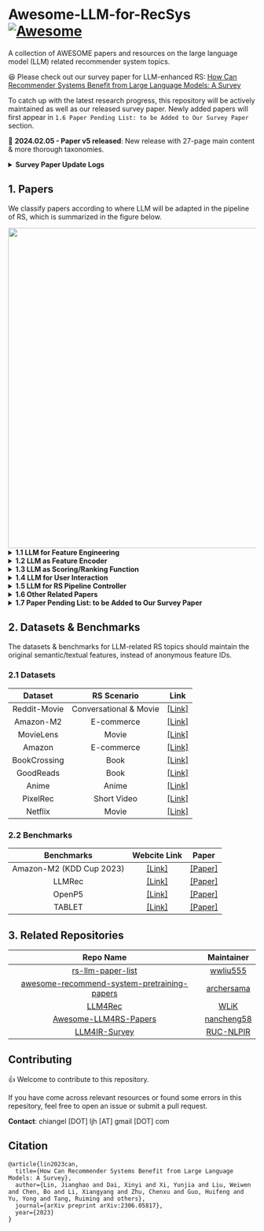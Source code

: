 # Awesome-LLM-for-RecSys [![Awesome](https://awesome.re/badge.svg)](https://awesome.re)

A collection of AWESOME papers and resources on the large language model (LLM) related recommender system topics. 

:satisfied: Please check out our survey paper for LLM-enhanced RS: [How Can Recommender Systems Benefit from Large Language Models: A Survey](https://arxiv.org/pdf/2306.05817v5.pdf)

To catch up with the latest research progress, this repository will be actively maintained as well as our released survey paper. Newly added papers will first appear in ``1.6 Paper Pending List: to be Added to Our Survey Paper`` section.

:rocket:	**2024.02.05 - Paper v5 released**: New release with 27-page main content & more thorough taxonomies.
<details><summary><b>Survey Paper Update Logs</b></summary>

<p>
<ul>
  <li><b>2023.06.29 - Paper v5 released</b>: New release with 27-page main content & more thorough taxonomies.</li>
  <li><b>2023.06.29 - Paper v4 released</b>: 7 papers have been newly added.</li>
  <li><b>2023.06.28 - Paper v3 released</b>: Fix typos.</li>
  <li><b>2023.06.12 - Paper v2 released</b>: Add summerization table in the appendix.</li>
  <li><b>2023.06.09 - Paper v1 released</b>: Initial version.</li>
</ul>
</p>

</details>

## 1. Papers

We classify papers according to where LLM will be adapted in the pipeline of RS, which is summarized in the figure below.

<img width="650" src="https://github.com/CHIANGEL/Awesome-LLM-for-RecSys/blob/main/where-framework-1.png">

<details><summary><b>1.1 LLM for Feature Engineering</b></summary>
<p>

<b>1.1.1 User- and Item-level Feature Augmentation</b>

| **Name** | **Paper** | **LLM Backbone (Largest)** | **LLM Tuning Strategy** | **Publication** | **Link** |
|:---:|:---|:---:|:---:|:---:|:---:|
| LLM4KGC | Knowledge Graph Completion Models are Few-shot Learners: An Empirical Study of Relation Labeling in E-commerce with LLMs | PaLM (540B)/ ChatGPT | Frozen | Arxiv 2023 | [[Link]](https://arxiv.org/abs/2305.09858v1) |
| TagGPT | TagGPT: Large Language Models are Zero-shot Multimodal Taggers | ChatGPT | Frozen | Arxiv 2023 | [[Link]](https://arxiv.org/abs/2304.03022v1) |
| ICPC | Large Language Models for User Interest Journeys | LaMDA (137B) | Full Finetuning/ Prompt Tuning | Arxiv 2023 | [[Link]](https://arxiv.org/abs/2305.15498) |
| KAR | Towards Open-World Recommendation with Knowledge Augmentation from Large Language Models | ChatGPT | Frozen | Arxiv 2023 | [[Link]](https://arxiv.org/abs/2306.10933) |
| PIE | Product Information Extraction using ChatGPT | ChatGPT | Frozen | Arxiv 2023 | [[Link]](https://arxiv.org/abs/2306.14921) |
| LGIR | Enhancing Job Recommendation through LLM-based Generative Adversarial Networks | GhatGLM (6B) | Frozen | AAAI 2024 | [[Link]](https://arxiv.org/abs/2307.10747) |
| GIRL | Generative Job Recommendations with Large Language Model | BELLE (7B) | Full Finetuning | Arxiv 2023 | [[Link]](https://arxiv.org/abs/2307.02157) |
| LLM-Rec | LLM-Rec: Personalized Recommendation via Prompting Large Language Models | text-davinci-003 | Frozen | Arxiv 2023 | [[Link]](https://arxiv.org/abs/2307.15780) |
| HKFR | Heterogeneous Knowledge Fusion: A Novel Approach for Personalized Recommendation via LLM | ChatGPT | Frozen | RecSys 2023 | [[Link]](https://arxiv.org/abs/2308.03333) |
| LLaMA-E | LLaMA-E: Empowering E-commerce Authoring with Multi-Aspect Instruction Following | LLaMA (30B) | LoRA | Arxiv 2023 | [[Link]](https://arxiv.org/abs/2308.04913) |
| EcomGPT | EcomGPT: Instruction-tuning Large Language Models with Chain-of-Task Tasks for E-commerce | BLOOMZ (7.1B) | Full Finetuning | Arxiv 2023 | [[Link]](https://arxiv.org/abs/2308.06966) |
| TF-DCon | Leveraging Large Language Models (LLMs) to Empower Training-Free Dataset Condensation for Content-Based Recommendation | ChatGPT | Frozen | Arxiv 2023 | [[Link]](https://arxiv.org/abs/2310.09874) |
| RLMRec | Representation Learning with Large Language Models for Recommendation | ChatGPT | Frozen | WWW 2024 | [[Link]](https://arxiv.org/abs/2310.15950) |
| LLMRec | LLMRec: Large Language Models with Graph Augmentation for Recommendation | ChatGPT | Frozen | WSDM 2024 | [[Link]](https://arxiv.org/pdf/2311.00423.pdf) |
| LLMRG | Enhancing Recommender Systems with Large Language Model Reasoning Graphs | GPT4 | Frozen | Arxiv 2023 | [[Link]](https://arxiv.org/abs/2308.10835) |
| CUP | Recommendations by Concise User Profiles from Review Text | ChatGPT | Frozen | Arxiv 2023 | [[Link]](https://arxiv.org/abs/2311.01314) |
| SINGLE | Modeling User Viewing Flow using Large Language Models for Article Recommendation | ChatGPT | Frozen | Arxiv 2023 | [[Link]](https://arxiv.org/abs/2311.07619) |
| SAGCN | Understanding Before Recommendation: Semantic Aspect-Aware Review Exploitation via Large Language Models | Vicuna (13B) | Frozen | Arxiv 2023 | [[Link]](https://arxiv.org/abs/2312.16275) |
| UEM | User Embedding Model for Personalized Language Prompting | FLAN-T5-base (250M) | Full Finetuning | Arxiv 2024 | [[Link]](https://arxiv.org/abs/2401.04858) |
| LLMHG | LLM-Guided Multi-View Hypergraph Learning for Human-Centric Explainable Recommendation | GPT4 | Frozen | Arxiv 2024 | [[Link]](https://arxiv.org/abs/2401.08217) |
| Llama4Rec | Integrating Large Language Models into Recommendation via Mutual Augmentation and Adaptive Aggregation | LLaMA2 (7B) | Full Finetuning | Arxiv 2024 | [[Link]](https://arxiv.org/abs/2401.13870) |

<b>1.1.2 Instance-level Sample Generation</b>

| **Name** | **Paper** | **LLM Backbone (Largest)** | **LLM Tuning Strategy** | **Publication** | **Link** |
|:---:|:---|:---:|:---:|:---:|:---:|
| GReaT | Language Models are Realistic Tabular Data Generators | GPT2-medium (355M) | Full Finetuning | ICLR 2023 | [[Link]](https://arxiv.org/abs/2210.06280) |
| ONCE | ONCE: Boosting Content-based Recommendation with Both Open- and Closed-source Large Language Models | ChatGPT | Frozen | WSDM 2024 | [[Link]](https://arxiv.org/abs/2305.06566) |
| AnyPredict | AnyPredict: Foundation Model for Tabular Prediction | ChatGPT | Frozen | Arxiv 2023 | [[Link]](https://arxiv.org/abs/2305.12081) |
| DPLLM | Privacy-Preserving Recommender Systems with Synthetic Query Generation using Differentially Private Large Language Models | T5-XL (3B) | Full Finetuning | Arxiv 2023 | [[Link]](https://arxiv.org/abs/2305.05973) |
| MINT | Large Language Model Augmented Narrative Driven Recommendations | text-davinci-003 | Frozen | RecSys 2023 | [[Link]](https://arxiv.org/abs/2306.02250) |
| Agent4Rec | On Generative Agents in Recommendation | ChatGPT | Frozen | Arxiv 2023 | [[Link]](https://arxiv.org/abs/2310.10108) |
| RecPrompt | RecPrompt: A Prompt Tuning Framework for News Recommendation Using Large Language Models | GPT4 | Frozen | Arxiv 2023 | [[Link]](https://arxiv.org/abs/2312.10463) |
| PO4ISR | Large Language Models for Intent-Driven Session Recommendations | ChatGPT | Frozen | Arxiv 2023 | [[Link]](https://arxiv.org/abs/2312.07552) |
| BEQUE | Large Language Model based Long-tail Query Rewriting in Taobao Search | ChatGLM (6B) | FFT | Arxiv 2023 | [[Link]](https://arxiv.org/abs/2311.03758) |
| Agent4Ranking | Agent4Ranking: Semantic Robust Ranking via Personalized Query Rewriting Using Multi-agent LLM | ChatGPT | Frozen | Arxiv 2023 | [[Link]](https://arxiv.org/abs/2312.15450) |

</p>
</details>

<details><summary><b>1.2 LLM as Feature Encoder</b></summary>
<p>

<b>1.2.1 Representation Enhancement</b>

| **Name** | **Paper** | **LLM Backbone (Largest)** | **LLM Tuning Strategy** | **Publication** | **Link** |
|:---:|:---|:---:|:---:|:---:|:---:|
| U-BERT | U-BERT: Pre-training User Representations for Improved Recommendation | BERT-base (110M) | Full Finetuning | AAAI 2021 | [[Link]](https://ojs.aaai.org/index.php/AAAI/article/view/16557) |
| UNBERT | UNBERT: User-News Matching BERT for News Recommendation | BERT-base (110M) | Full Finetuning | IJCAI 2021 | [[Link]](https://www.ijcai.org/proceedings/2021/462) |
| PLM-NR | Empowering News Recommendation with Pre-trained Language Models | RoBERTa-base (125M) | Full Finetuning | SIGIR 2021 | [[Link]](https://arxiv.org/abs/2104.07413) |
| Pyramid-ERNIE | Pre-trained Language Model based Ranking in Baidu Search | ERNIE (110M) | Full Finetuning | KDD 2021 | [[Link]](https://arxiv.org/abs/2105.11108) |
| ERNIE-RS | Pre-trained Language Model for Web-scale Retrieval in Baidu Search | ERNIE (110M) | Full Finetuning | KDD 2021 | [[Link]](https://arxiv.org/abs/2106.03373) |
| CTR-BERT | CTR-BERT: Cost-effective knowledge distillation for billion-parameter teacher models | Customized BERT (1.5B) | Full Finetuning | ENLSP 2021 | [[Link]](https://neurips2021-nlp.github.io/papers/20/CameraReady/camera_ready_final.pdf) |
| SuKD | Learning Supplementary NLP Features for CTR Prediction in Sponsored Search | RoBERTa-large (355M) | Full Finetuning | KDD 2022 | [[Link]](https://dl.acm.org/doi/abs/10.1145/3534678.3539064) |
| PREC | Boosting Deep CTR Prediction with a Plug-and-Play Pre-trainer for News Recommendation | BERT-base (110M) | Full Finetuning | COLING 2022 | [[Link]](https://aclanthology.org/2022.coling-1.249/) |
| MM-Rec | MM-Rec: Visiolinguistic Model Empowered Multimodal News Recommendation | BERT-base (110M) | Full Finetuning | SIGIR 2022 | [[Link]](https://dl.acm.org/doi/abs/10.1145/3477495.3531896) |
| Tiny-NewsRec | Tiny-NewsRec: Effective and Efficient PLM-based News Recommendation | UniLMv2-base (110M) | Full Finetuning | EMNLP 2022 | [[Link]](https://arxiv.org/abs/2112.00944) |
| PLM4Tag | PTM4Tag: Sharpening Tag Recommendation of Stack Overflow Posts with Pre-trained Models | CodeBERT (125M) | Full Finetuning | ICPC 2022 | [[Link]](https://arxiv.org/abs/2203.10965) |
| TwHIN-BERT | TwHIN-BERT: A Socially-Enriched Pre-trained Language Model for Multilingual Tweet Representations | BERT-base (110M) | Full Finetuning | Arxiv 2022 | [[Link]](https://arxiv.org/abs/2209.07562) |
| LSH | Improving Code Example Recommendations on Informal Documentation Using BERT and Query-Aware LSH: A Comparative Study | BERT-base (110M) | Full Finetuning | Arxiv 2023 | [[Link]](https://arxiv.org/abs/2305.03017v1) |
| LLM2BERT4Rec | Leveraging Large Language Models for Sequential Recommendation | text-embedding-ada-002 | Frozen | RecSys 2023 | [[Link]](https://arxiv.org/abs/2309.09261) | 
| LLM4ARec | Prompt Tuning Large Language Models on Personalized Aspect Extraction for Recommendations | GPT2 (110M) | Prompt Tuning | Arxiv 2023 | [[Link]](https://arxiv.org/abs/2306.01475) |
| TIGER | Recommender Systems with Generative Retrieval | Sentence-T5-base (223M) | Frozen | NIPS 2023 | [[Link]](https://arxiv.org/abs/2305.05065) |
| TBIN | TBIN: Modeling Long Textual Behavior Data for CTR Prediction | BERT-base (110M) | Frozen | DLP-RecSys 2023 | [[Link]](https://arxiv.org/abs/2308.08483) |
| LKPNR | LKPNR: LLM and KG for Personalized News Recommendation Framework | LLaMA2 (7B) | Frozen | Arxiv 2023 | [[Link]](https://arxiv.org/abs/2308.12028) |
| SSNA | Towards Efficient and Effective Adaptation of Large Language Models for Sequential Recommendation | DistilRoBERTa-base (83M) | Layerwise Adapter Tuning | Arxiv 2023 | [[Link]](https://arxiv.org/abs/2310.01612) |
| CollabContext | Collaborative Contextualization: Bridging the Gap between Collaborative Filtering and Pre-trained Language Model | Instructor-XL (1.5B) | Frozen | Arxiv 2023 | [[Link]](https://arxiv.org/abs/2310.09400) |
| LMIndexer | Language Models As Semantic Indexers | T5-base (223M) | Full Finetuning | Arxiv 2023 | [[Link]](https://arxiv.org/abs/2310.07815) |
| Stack | A BERT based Ensemble Approach for Sentiment Classification of Customer Reviews and its Application to Nudge Marketing in e-Commerce | BERT-base (110M) | Frozen | Arxiv 2023 | [[Link]](https://arxiv.org/abs/2311.10782) |
| N/A | Utilizing Language Models for Tour Itinerary Recommendation | BERT-base (110M) | Full Finetuning | PMAI@IJCAI 2023 | [[Link]](https://arxiv.org/abs/2311.12355) |
| UEM | User Embedding Model for Personalized Language Prompting | Sentence-T5-base (223M) | Frozen | Arxiv 2024 | [[Link]](https://arxiv.org/abs/2401.04858) |
| Social-LLM | Social-LLM: Modeling User Behavior at Scale using Language Models and Social Network Data | SBERT-MPNet-base (110M) | Frozen | Arxiv 2024 | [[Link]](https://arxiv.org/abs/2401.00893) |
| LLMRS | LLMRS: Unlocking Potentials of LLM-Based Recommender Systems for Software Purchase | MPNet (110M) | Frozen | Arxiv 2024 | [[Link]](https://arxiv.org/abs/2401.06676) |

<b>1.2.2 Unified Cross-domain Recommendation</b>

| **Name** | **Paper** | **LLM Backbone (Largest)** | **LLM Tuning Strategy** | **Publication** | **Link** |
|:---:|:---|:---:|:---:|:---:|:---:|
| ZESRec | Zero-Shot Recommender Systems | BERT-base (110M) | Frozen | Arxiv 2021 | [[Link]](https://arxiv.org/abs/2105.08318) |
| UniSRec | Towards Universal Sequence Representation Learning for Recommender Systems | BERT-base (110M) | Frozen | KDD 2022 | [[Link]](https://arxiv.org/abs/2206.05941) |
| TransRec | TransRec: Learning Transferable Recommendation from Mixture-of-Modality Feedback | BERT-base (110M) | Full Finetuning | Arxiv 2022 | [[Link]](https://arxiv.org/abs/2206.06190) |
| VQ-Rec | Learning Vector-Quantized Item Representation for Transferable Sequential Recommenders | BERT-base (110M) | Frozen | WWW 2023 | [[Link]](https://arxiv.org/abs/2210.12316) |
| IDRec vs MoRec | Where to Go Next for Recommender Systems? ID- vs. Modality-based Recommender Models Revisited | BERT-base (110M) | Full Finetuning | SIGIR 2023 | [[Link]](https://arxiv.org/abs/2303.13835) |
| TransRec | Exploring Adapter-based Transfer Learning for Recommender Systems: Empirical Studies and Practical Insights | RoBERTa-base (125M) | Layerwise Adapter Tuning | Arxiv 2023 | [[Link]](https://arxiv.org/abs/2305.15036) |
| TCF | Exploring the Upper Limits of Text-Based Collaborative Filtering Using Large Language Models: Discoveries and Insights | OPT-175B (175B) | Frozen/ Full Finetuning | Arxiv 2023 | [[Link]](https://arxiv.org/abs/2305.11700) |
| S&R Foundation | An Unified Search and Recommendation Foundation Model for Cold-Start Scenario | ChatGLM (6B) | Frozen | CIKM 2023 | [[Link]](https://arxiv.org/abs/2309.08939) |
| MISSRec | MISSRec: Pre-training and Transferring Multi-modal Interest-aware Sequence Representation for Recommendation | CLIP-B/32 (400M) | Full Finetuning | MM 2023 | [[Link]](https://arxiv.org/abs/2308.11175) |
| UFIN | UFIN: Universal Feature Interaction Network for Multi-Domain Click-Through Rate Prediction | FLAN-T5-base (250M) | Frozen | Arxiv 2023 | [[Link]](https://arxiv.org/abs/2311.15493) |
| PMMRec | Multi-Modality is All You Need for Transferable Recommender Systems | RoBERTa-large (355M) | Top-2-layer Finetuning | ICDE 2024 | [[Link]](https://arxiv.org/abs/2312.09602) |
| Uni-CTR | A Unified Framework for Multi-Domain CTR Prediction via Large Language Models | Sheared-LLaMA (1.3B) | LoRA | Arxiv 2023 | [[Link]](https://arxiv.org/abs/2312.10743) |

</p>
</details>

<details><summary><b>1.3 LLM as Scoring/Ranking Function</b></summary>
<p>

<b>1.3.1 Item Scoring Task</b>

| **Name** | **Paper** | **LLM Backbone (Largest)** | **LLM Tuning Strategy** | **Publication** | **Link** |
|:---:|:---|:---:|:---:|:---:|:---:|
| LMRecSys | Language Models as Recommender Systems: Evaluations and Limitations | GPT2-XL (1.5B) | Full Finetuning | ICBINB 2021 | [[Link]](https://openreview.net/forum?id=hFx3fY7-m9b) |
| PTab | PTab: Using the Pre-trained Language Model for Modeling Tabular Data | BERT-base (110M) | Full Finetuning | Arxiv 2022 | [[Link]](https://arxiv.org/abs/2209.08060) |
| UniTRec | UniTRec: A Unified Text-to-Text Transformer and Joint Contrastive Learning Framework for Text-based Recommendation | BART (406M) | Full Finetuning | ACL 2023 | [[Link]](https://arxiv.org/abs/2305.15756) |
| Prompt4NR | Prompt Learning for News Recommendation | BERT-base (110M) | Full Finetuning | SIGIR 2023 | [[Link]](https://arxiv.org/abs/2304.05263) |
| RecFormer | Text Is All You Need: Learning Language Representations for Sequential Recommendation | LongFormer (149M) | Full Finetuning | KDD 2023 | [[Link]](https://arxiv.org/abs/2305.13731v1) |
| TabLLM | TabLLM: Few-shot Classification of Tabular Data with Large Language Models | T0 (11B) | Few-shot Parameter-effiecnt Finetuning | AISTATS 2023 | [[Link]](https://arxiv.org/abs/2210.10723) |
| Zero-shot GPT | Zero-Shot Recommendation as Language Modeling | GPT2-medium (355M) | Frozen | Arxiv 2023 | [[Link]](https://arxiv.org/abs/2112.04184) |
| FLAN-T5 | Do LLMs Understand User Preferences? Evaluating LLMs On User Rating Prediction | FLAN-5-XXL (11B) | Full Finetuning | Arxiv 2023 | [[Link]](https://arxiv.org/pdf/2305.06474.pdf) |
| BookGPT | BookGPT: A General Framework for Book Recommendation Empowered by Large Language Model | ChatGPT | Frozen | Arxiv 2023 | [[Link]](https://arxiv.org/abs/2305.15673v1) |
| TALLRec | TALLRec: An Effective and Efficient Tuning Framework to Align Large Language Model with Recommendation | LLaMA (7B) | LoRA | RecSys 2023 | [[Link]](https://arxiv.org/abs/2305.00447) |
| PBNR | PBNR: Prompt-based News Recommender System | T5-small (60M) | Full Finetuning | Arxiv 2023 | [[Link]](https://arxiv.org/abs/2304.07862) |
| CR-SoRec | CR-SoRec: BERT driven Consistency Regularization for Social Recommendation | BERT-base (110M) | Full Finetuning | RecSys 2023 | [[Link]](https://dl.acm.org/doi/fullHtml/10.1145/3604915.3608844) |
| PromptRec | Towards Personalized Cold-Start Recommendation with Prompts | LLaMA (7B) | Frozen | Arxiv 2023 | [[Link]](https://arxiv.org/abs/2306.17256) |
| GLRec | Exploring Large Language Model for Graph Data Understanding in Online Job Recommendations | BELLE-LLaMA (7B) | LoRA | Arxiv 2023 | [[Link]](https://arxiv.org/abs/2307.05722) |
| BERT4CTR | BERT4CTR: An Efficient Framework to Combine Pre-trained Language Model with Non-textual Features for CTR Prediction | RoBERTa-large (355M) | Full Finetuning | KDD 2023 | [[Link]](https://dl.acm.org/doi/abs/10.1145/3580305.3599780) |
| ReLLa | ReLLa: Retrieval-enhanced Large Language Models for Lifelong Sequential Behavior Comprehension in Recommendation | Vicuna (13B) | LoRA | WWW 2024 | [[Link]](https://arxiv.org/abs/2308.11131) |
| TASTE | Text Matching Improves Sequential Recommendation by Reducing Popularity Biases | T5-base (223M) | Full Finetuning | CIKM 2023 | [[Link]](https://arxiv.org/abs/2308.14029) |
| N/A | Unveiling Challenging Cases in Text-based Recommender Systems | BERT-base (110M) | Full Finetuning | RecSys Workshop 2023 | [[Link]](https://ceur-ws.org/Vol-3476/paper5.pdf) |
| ClickPrompt | ClickPrompt: CTR Models are Strong Prompt Generators for Adapting Language Models to CTR Prediction | RoBERTa-large (355M) | Full Finetuning | WWW 2024 | [[Link]](https://arxiv.org/abs/2310.09234) |
| SetwiseRank | A Setwise Approach for Effective and Highly Efficient Zero-shot Ranking with Large Language Models | FLAN-T5-XXL (11B) | Frozen |  Arxiv 2023 | [[Link]](https://arxiv.org/abs/2310.09497) |
| UPSR | Thoroughly Modeling Multi-domain Pre-trained Recommendation as Language | T5-base (223M) | Full Finetuning | Arxiv 2023 | [[Link]](https://arxiv.org/abs/2310.13540) |
| LLM-Rec | One Model for All: Large Language Models are Domain-Agnostic Recommendation Systems | OPT (6.7B) | LoRA | Arxiv 2023 | [[Link]](https://arxiv.org/abs/2310.14304) |
| LLMRanker | Beyond Yes and No: Improving Zero-Shot LLM Rankers via Scoring Fine-Grained Relevance Labels | FLAN PaLM2 S | Frozen | Arxiv 2023 | [[Link]](https://arxiv.org/abs/2310.14122) |
| CoLLM | CoLLM: Integrating Collaborative Embeddings into Large Language Models for Recommendation | Vicuna (7B) | LoRA | Arxiv 2023 | [[Link]](https://arxiv.org/abs/2310.19488) |
| FLIP | FLIP: Towards Fine-grained Alignment between ID-based Models and Pretrained Language Models for CTR Prediction | RoBERTa-large (355M) | Full Finetuning | Arxiv 2023 | [[Link]](https://arxiv.org/abs/2310.19453) |
| BTRec | BTRec: BERT-Based Trajectory Recommendation for Personalized Tours | BERT-base (110M) | Full Finetuning | Arxiv 2023 | [[Link]](https://arxiv.org/abs/2310.19886) |
| CLLM4Rec | Collaborative Large Language Model for Recommender Systems | GPT2 (110M) | Full Finetuning | Arxiv 2023 | [[Link]](https://arxiv.org/abs/2311.01343) |
| CUP | Recommendations by Concise User Profiles from Review Text | BERT-base (110M) | Last-layer Finetuning | Arxiv 2023 | [[Link]](https://arxiv.org/abs/2311.01314) |
| N/A | Instruction Distillation Makes Large Language Models Efficient Zero-shot Rankers | FLAN-T5-XL (3B) | Full Finetuning | Arxiv 2023 | [[Link]](https://arxiv.org/abs/2311.01555) |
| CoWPiRec | Collaborative Word-based Pre-trained Item Representation for Transferable Recommendation | BERT-base (110M) | Full Finetuning | ICDM 2023 | [[Link]](https://arxiv.org/abs/2311.10501) |
| RecExplainer | RecExplainer: Aligning Large Language Models for Recommendation Model Interpretability | Vicuna-v1.3 (7B) | LoRA | Arxiv 2023 | [[Link]](https://arxiv.org/abs/2311.10947) |
| E4SRec | E4SRec: An Elegant Effective Efficient Extensible Solution of Large Language Models for Sequential Recommendation | LLaMA2 (13B) | LoRA | Arxiv 2023 | [[Link]](https://arxiv.org/abs/2312.02443) |
| CER | The Problem of Coherence in Natural Language Explanations of Recommendations | GPT2 (110M) | Full Finetuning | ECAI 2023 | [[Link]](https://arxiv.org/abs/2312.11356) |
| LSAT | Preliminary Study on Incremental Learning for Large Language Model-based Recommender Systems | LLaMA (7B) | LoRA | Arxiv 2023 | [[Link]](https://arxiv.org/abs/2312.15599) |
| Llama4Rec | Integrating Large Language Models into Recommendation via Mutual Augmentation and Adaptive Aggregation | LLaMA2 (7B) | Full Finetuning | Arxiv 2024 | [[Link]](https://arxiv.org/abs/2401.13870) |
    
<b>1.3.2 Item Generation Task</b>

| **Name** | **Paper** | **LLM Backbone (Largest)** | **LLM Tuning Strategy** | **Publication** | **Link** |
|:---:|:---|:---:|:---:|:---:|:---:|
| GPT4Rec | GPT4Rec: A Generative Framework for Personalized Recommendation and User Interests Interpretation | GPT2 (110M) | Full Finetuning | Arxiv 2023 | [[Link]](https://arxiv.org/abs/2304.03879) |
| VIP5 | VIP5: Towards Multimodal Foundation Models for Recommendation | T5-base (223M) | Layerwise Adater Tuning | EMNLP 2023 | [[Link]](https://arxiv.org/abs/2305.14302) |
| P5-ID | How to Index Item IDs for Recommendation Foundation Models | T5-small (60M) | Full Finetuning | Arxiv 2023 | [[Link]](https://arxiv.org/abs/2305.06569) |
| FaiRLLM | Is ChatGPT Fair for Recommendation? Evaluating Fairness in Large Language Model Recommendation | ChatGPT | Frozen | RecSys 2023 | [[Link]](https://arxiv.org/abs/2305.07609) |
| PALR | PALR: Personalization Aware LLMs for Recommendation | LLaMA (7B) | Full Finetuning | Arxiv 2023 | [[Link]](https://arxiv.org/abs/2305.07622) |
| ChatGPT | Large Language Models are Zero-Shot Rankers for Recommender Systems | ChatGPT | Frozen | ECIR 2024 | [[Link]](https://arxiv.org/abs/2305.08845) |
| AGR | Sparks of Artificial General Recommender (AGR): Early Experiments with ChatGPT | ChatGPT | Frozen | Arxiv 2023 | [[Link]](https://arxiv.org/abs/2305.04518) |
| NIR | Zero-Shot Next-Item Recommendation using Large Pretrained Language Models | GPT3 (175B) | Frozen | Arxiv 2023 | [[Link]](https://arxiv.org/abs/2304.03153) |
| GPTRec | Generative Sequential Recommendation with GPTRec | GPT2-medium (355M) | Full Finetuning | Gen-IR@SIGIR 2023 | [[Link]](https://arxiv.org/abs/2306.11114) |
| ChatNews | A Preliminary Study of ChatGPT on News Recommendation: Personalization, Provider Fairness, Fake News | ChatGPT | Frozen | Arxiv 2023 | [[Link]](https://arxiv.org/abs/2306.10702) |
| N/A | Large Language Models are Competitive Near Cold-start Recommenders for Language- and Item-based Preferences | PaLM (62B) | Frozen | RecSys 2023 | [[Link]](https://arxiv.org/abs/2307.14225) |
| LLMSeqPrompt | Leveraging Large Language Models for Sequential Recommendation | OpenAI ada model | Finetune | RecSys 2023 | [[Link]](https://arxiv.org/abs/2309.09261) | 
| GenRec | GenRec: Large Language Model for Generative Recommendation | LLaMA (7B) | LoRA | Arxiv 2023 | [[Link]](https://arxiv.org/abs/2307.00457) |
| UP5 | UP5: Unbiased Foundation Model for Fairness-aware Recommendation | T5-base (223M) | Prefix Tuning | Arxiv 2023 | [[Link]](https://arxiv.org/abs/2305.12090) |
| HKFR | Heterogeneous Knowledge Fusion: A Novel Approach for Personalized Recommendation via LLM | ChatGLM (6B) | LoRA | RecSys 2023 | [[Link]](https://arxiv.org/abs/2308.03333) |
| N/A | The Unequal Opportunities of Large Language Models: Revealing Demographic Bias through Job Recommendations | ChatGPT | Frozen | EAAMO 2023 | [[Link]](https://arxiv.org/abs/2308.02053) |
| BIGRec | A Bi-Step Grounding Paradigm for Large Language Models in Recommendation Systems | LLaMA (7B) | LoRA | Arxiv 2023 | [[Link]](https://arxiv.org/abs/2308.08434) |
| KP4SR | Knowledge Prompt-tuning for Sequential Recommendation | T5-small (60M) | Full Finetuning | Arxiv 2023 | [[Link]](https://arxiv.org/abs/2308.08459) |
| RecSysLLM | Leveraging Large Language Models for Pre-trained Recommender Systems | GLM (10B) | LoRA | Arxiv 2023 | [[Link]](https://arxiv.org/abs/2308.10837) |
| POD | Prompt Distillation for Efficient LLM-based Recommendation | T5-small (60M) | Full Finetuning | CIKM 2023 | [[Link]](https://lileipisces.github.io/files/CIKM23-POD-paper.pdf) |
| N/A | Evaluating ChatGPT as a Recommender System: A Rigorous Approach | ChatGPT | Frozen | Arxiv 2023 | [[Link]](https://arxiv.org/abs/2309.03613) |
| RaRS | Retrieval-augmented Recommender System: Enhancing Recommender Systems with Large Language Models | ChatGPT | Frozen | RecSys Doctoral Symposium 2023 | [[Link]](https://dl.acm.org/doi/abs/10.1145/3604915.3608889) |
| JobRecoGPT | JobRecoGPT -- Explainable job recommendations using LLMs | GPT4 | Frozen | Arxiv 2023 | [[Link]](https://arxiv.org/abs/2309.11805) |
| LANCER | Reformulating Sequential Recommendation: Learning Dynamic User Interest with Content-enriched Language Modeling | GPT2 (110M) | Prefix Tuning | Arxiv 2023 | [[Link]](https://arxiv.org/abs/2309.10435) |
| TransRec | A Multi-facet Paradigm to Bridge Large Language Model and Recommendation | LLaMA (7B) | LoRA | Arxiv 2023 | [[Link]](https://arxiv.org/abs/2310.06491) |
| AgentCF | AgentCF: Collaborative Learning with Autonomous Language Agents for Recommender Systems | text-davinci-003 & gpt-3.5-turbo | Frozen | WWW 2024 | [[Link]](https://arxiv.org/abs/2310.09233) |
| P4LM | Factual and Personalized Recommendations using Language Models and Reinforcement Learning | PaLM2-XS | Full Finetuning | Arxiv 2023 | [[Link]](https://arxiv.org/abs/2310.06176) |
| InstructMK | Multiple Key-value Strategy in Recommendation Systems Incorporating Large Language Model | LLaMA (7B) | Full Finetuning | CIKM GenRec 2023 | [[Link]](https://arxiv.org/abs/2310.16409) |
| LightLM | LightLM: A Lightweight Deep and Narrow Language Model for Generative Recommendation | T5-small (60M) | Full Finetuning | Arxiv 2023 | [[Link]](https://arxiv.org/abs/2310.17488) |
| LlamaRec | LlamaRec: Two-Stage Recommendation using Large Language Models for Ranking | LLaMA2 (7B) | QLoRA | PGAI@CIKM 2023 | [[Link]](https://arxiv.org/abs/2311.02089) |
| N/A | Exploring Recommendation Capabilities of GPT-4V(ision): A Preliminary Case Study | GPT-4V | Frozen | Arxiv 2023 | [[Link]](https://arxiv.org/abs/2311.04199) |
| N/A | Exploring Fine-tuning ChatGPT for News Recommendation | ChatGPT | gpt-3.5-turbo finetuning API | Arxiv 2023 | [[Link]](https://arxiv.org/abs/2311.05850) |
| N/A | Do LLMs Implicitly Exhibit User Discrimination in Recommendation? An Empirical Study | ChatGPT | Frozen | Arxiv 2023 | [[Link]](https://arxiv.org/abs/2311.07054) |
| LC-Rec | Adapting Large Language Models by Integrating Collaborative Semantics for Recommendation | LLaMA (7B) | LoRA | Arxiv 2023 | [[Link]](https://arxiv.org/abs/2311.09049) |
| DOKE | Knowledge Plugins: Enhancing Large Language Models for Domain-Specific Recommendations | ChatGPT | Frozen | Arxiv 2023 | [[Link]](https://arxiv.org/abs/2311.10779) |
| ControlRec | ControlRec: Bridging the Semantic Gap between Language Model and Personalized Recommendation | T5-base (223M) | Full Finetuning | Arxiv 2023 | [[Link]](https://arxiv.org/abs/2311.16441) |
| LLaRA | LLaRA: Aligning Large Language Models with Sequential Recommenders | LLaMA2 (7B) | LoRA | Arxiv 2023 | [[Link]](https://arxiv.org/abs/2312.02445) |
| PO4ISR | Large Language Models for Intent-Driven Session Recommendations | ChatGPT | Frozen | Arxiv 2023 | [[Link]](https://arxiv.org/abs/2312.07552) |
| DRDT | DRDT: Dynamic Reflection with Divergent Thinking for LLM-based Sequential Recommendation | ChatGPT | Frozen | Arxiv 2023 | [[Link]](https://arxiv.org/abs/2312.11336) |
| RecPrompt | RecPrompt: A Prompt Tuning Framework for News Recommendation Using Large Language Models | GPT4 | Frozen | Arxiv 2023 | [[Link]](https://arxiv.org/abs/2312.10463) |
| LiT5 | Scaling Down, LiTting Up: Efficient Zero-Shot Listwise Reranking with Seq2seq Encoder-Decoder Models | T5-XL (3B) | Full Finetuning | Arxiv 2023 | [[Link]](https://arxiv.org/abs/2312.16098) |
| STELLA | Large Language Models are Not Stable Recommender Systems | ChatGPT | Frozen | Arxiv 2023 | [[Link]](https://arxiv.org/abs/2312.15746) |
| Llama4Rec | Integrating Large Language Models into Recommendation via Mutual Augmentation and Adaptive Aggregation | LLaMA2 (7B) | Full Finetuning | Arxiv 2024 | [[Link]](https://arxiv.org/abs/2401.13870) |

<b>1.3.3 Hybrid Task</b>

| **Name** | **Paper** | **LLM Backbone (Largest)** | **LLM Tuning Strategy** | **Publication** | **Link** |
|:---:|:---|:---:|:---:|:---:|:---:|
| P5 | Recommendation as Language Processing (RLP): A Unified Pretrain, Personalized Prompt & Predict Paradigm (P5) | T5-base (223M) | Full Finetuning | RecSys 2022 | [[Link]](https://arxiv.org/abs/2203.13366) |
| M6-Rec | M6-Rec: Generative Pretrained Language Models are Open-Ended Recommender Systems | M6-base (300M) | Option Tuning | Arxiv 2022 | [[Link]](https://arxiv.org/abs/2205.08084) |
| InstructRec | Recommendation as Instruction Following: A Large Language Model Empowered Recommendation Approach | FLAN-T5-XL (3B) | Full Finetuning | Arxiv 2023 | [[Link]](https://arxiv.org/abs/2305.07001) |
| ChatGPT | Is ChatGPT a Good Recommender? A Preliminary Study | ChatGPT | Frozen | Arxiv 2023 | [[Link]](https://arxiv.org/abs/2304.10149) |
| ChatGPT | Is ChatGPT Good at Search? Investigating Large Language Models as Re-Ranking Agent | ChatGPT | Frozen | Arxiv 2023 | [[Link]](https://arxiv.org/abs/2304.09542) |
| ChatGPT | Uncovering ChatGPT's Capabilities in Recommender Systems | ChatGPT | Frozen | RecSys 2023 | [[Link]](https://arxiv.org/abs/2305.02182) |
| BDLM | Bridging the Information Gap Between Domain-Specific Model and General LLM for Personalized Recommendation | Vicuna (7B) | Full Finetuning | Arxiv 2023 | [[Link]](https://arxiv.org/abs/2311.03778) |
| RecRanker | RecRanker: Instruction Tuning Large Language Model as Ranker for Top-k Recommendation | LLaMA2 (13B) | Full Finetuning | Arxiv 2023 | [[Link]](https://arxiv.org/abs/2312.16018) |

</p>
</details>

<details><summary><b>1.4 LLM for User Interaction</b></summary>
<p>

<b>1.4.1 Task-oriented User Interaction</b>
    
| **Name** | **Paper** | **LLM Backbone (Largest)** | **LLM Tuning Strategy** | **Publication** | **Link** |
|:---:|:---|:---:|:---:|:---:|:---:|
| TG-ReDial | Towards Topic-Guided Conversational Recommender System | BERT-base (110M) & GPT2 (110M) | Unknown | COLING 2020 | [[Link]](https://arxiv.org/abs/2010.04125) |
| TCP | Follow Me: Conversation Planning for Target-driven Recommendation Dialogue Systems | BERT-base (110M) | Full Finetuning | Arxiv 2022 | [[Link]](https://arxiv.org/abs/2208.03516) |
| MESE | Improving Conversational Recommendation Systems' Quality with Context-Aware Item Meta-Information | DistilBERT (67M) & GPT2 (110M) | Full Finetuning | ACL 2022 | [[Link]](https://arxiv.org/abs/2112.08140) |
| UniMIND | A Unified Multi-task Learning Framework for Multi-goal Conversational Recommender Systems | BART-base (139M) | Full Finetuning | ACM TOIS 2023 | [[Link]](https://arxiv.org/abs/2204.06923) |
| VRICR | Variational Reasoning over Incomplete Knowledge Graphs for Conversational Recommendation | BERT-base (110M) | Full Finetuning | WSDM 2023 | [[Link]](https://arxiv.org/abs/2212.11868) |
| KECR | Explicit Knowledge Graph Reasoning for Conversational Recommendation | BERT-base (110M) & GPT2 (110M) | Frozen | ACM TIST 2023 | [[Link]](https://arxiv.org/abs/2305.00783) |
| N/A | Large Language Models as Zero-Shot Conversational Recommenders | GPT4 | Frozen | CIKM 2023 | [[Link]](https://arxiv.org/abs/2308.10053) |
| MuseChat | MuseChat: A Conversational Music Recommendation System for Videos | Vicuna (7B) | LoRA | Arxiv 2023 | [[Link]](https://arxiv.org/abs/2310.06282) |
| N/A | Conversational Recommender System and Large Language Model Are Made for Each Other in E-commerce Pre-sales Dialogue | Chinese-Alpaca (7B) | LoRA | EMNLP 2023 Findings | [[Link]](https://arxiv.org/abs/2310.14626) |

<b>1.4.2 Open-ended User Interaction</b>
    
| **Name** | **Paper** | **LLM Backbone (Largest)** | **LLM Tuning Strategy** | **Publication** | **Link** |
|:---:|:---|:---:|:---:|:---:|:---:|
| BARCOR | BARCOR: Towards A Unified Framework for Conversational Recommendation Systems | BART-base (139M) | Selective-layer Finetuning | Arxiv 2022 | [[Link]](https://arxiv.org/abs/2203.14257) |
| RecInDial | RecInDial: A Unified Framework for Conversational Recommendation with Pretrained Language Models | DialoGPT (110M) | Full Finetuning | AACL 2022 | [[Link]](https://arxiv.org/abs/2110.07477) |
| UniCRS | Towards Unified Conversational Recommender Systems via Knowledge-Enhanced Prompt Learning | DialoGPT-small (176M) | Frozen | KDD 2022 | [[Link]](https://arxiv.org/abs/2206.09363) |
| T5-CR | Multi-Task End-to-End Training Improves Conversational Recommendation | T5-base (223M) | Full Finetuning | Arxiv 2023 | [[Link]](https://arxiv.org/abs/2305.06218) |
| TtW | Talk the Walk: Synthetic Data Generation for Conversational Music Recommendation | T5-base (223M) & T5-XXL (11B) | Full Finetuning & Frozen | Arxiv 2023 | [[Link]](https://arxiv.org/abs/2301.11489) |
| N/A | Rethinking the Evaluation for Conversational Recommendation in the Era of Large Language Models | ChatGPT | Frozen | EMNLP 2023 | [[Link]](https://arxiv.org/abs/2305.13112) |

</p>
</details>

<details><summary><b>1.5 LLM for RS Pipeline Controller</b></summary>
<p>
    
| **Name** | **Paper** | **LLM Backbone (Largest)** | **LLM Tuning Strategy** | **Publication** | **Link** |
|:---:|:---|:---:|:---:|:---:|:---:|
| Chat-REC | Chat-REC: Towards Interactive and Explainable LLMs-Augmented Recommender System | ChatGPT | Frozen | Arxiv 2023 | [[Link]](https://arxiv.org/abs/2303.14524) |
| RecLLM | Leveraging Large Language Models in Conversational Recommender Systems | LLaMA (7B) | Full Finetuning | Arxiv 2023 | [[Link]](https://arxiv.org/abs/2305.07961) |
| RAH | RAH! RecSys-Assistant-Human: A Human-Central Recommendation Framework with Large Language Models | GPT4 | Frozen | Arxiv 2023 | [[Link]](https://arxiv.org/abs/2308.09904) |
| RecMind | RecMind: Large Language Model Powered Agent For Recommendation | ChatGPT | Frozen | Arxiv 2023 | [[Link]](https://arxiv.org/abs/2308.14296) |
| InteRecAgent | Recommender AI Agent: Integrating Large Language Models for Interactive Recommendations | GPT4 | Frozen | Arxiv 2023 | [[Link]](https://arxiv.org/abs/2308.16505) |
| CORE | Lending Interaction Wings to Recommender Systems with Conversational Agents | N/A | N/A | NIPS 2023 | [[Link]](https://arxiv.org/abs/2310.04230) |

</p>
</details>

<details><summary><b>1.6 Other Related Papers</b></summary>
<p>

<b>1.6.1 Related Survey Papers</b>

| **Paper** | **Publication** | **Link** |
|:---|:---:|:---:|
| Prompting Large Language Models for Recommender Systems: A Comprehensive Framework and Empirical Analysis | Arixv 2024 | [[Link]](https://arxiv.org/abs/2401.04997) |
| User Modeling in the Era of Large Language Models: Current Research and Future Directions | IEEE Data Engineering Bulletin 2023 | [[Link]](https://arxiv.org/abs/2312.11518) |
| A Survey on Large Language Models for Personalized and Explainable Recommendations | Arxiv 2023 |[[Link]](https://arxiv.org/abs/2311.12338) |
| Large Language Models for Generative Recommendation: A Survey and Visionary Discussions | Arxiv 2023 | [[Link]](https://arxiv.org/abs/2309.01157) |
| Large Language Models for Information Retrieval: A Survey | Arxiv 2023 | [[Link]](https://arxiv.org/abs/2308.07107) |
| When Large Language Models Meet Personalization: Perspectives of Challenges and Opportunities | Arxiv 2023 | [[Link]](https://arxiv.org/abs/2307.16376) | |
| Recommender Systems in the Era of Large Language Models (LLMs) | Arxiv 2023 | [[Link]](https://arxiv.org/abs/2307.02046) |
| A Survey on Large Language Models for Recommendation | Arxiv 2023 | [[Link]](https://arxiv.org/abs/2305.19860) |
| Pre-train, Prompt and Recommendation: A Comprehensive Survey of Language Modelling Paradigm Adaptations in Recommender Systems | TACL 2023 | [[Link]](https://arxiv.org/abs/2302.03735) |
| Self-Supervised Learning for Recommender Systems: A Survey | TKDE 2022 | [[Link]](https://arxiv.org/abs/2203.15876) |

<b>1.6.2 Other Papers</b>

| **Paper** | **Publication** | **Link** |
|:---|:---:|:---:|
| Large Language Model Can Interpret Latent Space of Sequential Recommender | Arxiv 2023 | [[Link]](https://arxiv.org/abs/2310.20487) |
| Zero-Shot Recommendations with Pre-Trained Large Language Models for Multimodal Nudging | Arxiv 2023 | [[Link]](https://arxiv.org/abs/2309.01026) |
| INTERS: Unlocking the Power of Large Language Models in Search with Instruction Tuning | Arxiv 2024 | [[Link]](https://arxiv.org/abs/2401.06532) |
| Evaluation of Synthetic Datasets for Conversational Recommender Systems | Arxiv 2023 | [[Link]](https://arxiv.org/abs/2212.08167v1) |
| Generative Recommendation: Towards Next-generation Recommender Paradigm | Arxiv 2023 | [[Link]](https://arxiv.org/abs/2304.03516) |
| Towards Personalized Prompt-Model Retrieval for Generative Recommendation | Arxiv 2023 | [[Link]](https://arxiv.org/abs/2308.02205) |
| Generative Next-Basket Recommendation | RecSys 2023 | [[Link]](https://dl.acm.org/doi/abs/10.1145/3604915.3608823) |
    
</p>
</details>

<details><summary><b>1.7 Paper Pending List: to be Added to Our Survey Paper</b></summary>
<p>

| **Name** | **Paper** | **LLM Backbone (Largest)** | **LLM Tuning Strategy** | **Publication** | **Link** |
|:---:|:---|:---:|:---:|:---:|:---:|
|  | A Large Language Model Enhanced Conversational Recommender System |  |  | Arxiv 2023 | [[Link]](https://arxiv.org/abs/2308.06212) |
|  | Improving Conversational Recommendation Systems via Bias Analysis and Language-Model-Enhanced Data Augmentation |  |  | Arxiv 2023 | [[Link]](https://arxiv.org/abs/2310.16738) |
|  | Enhancing Recommender Systems with Large Language Model Reasoning Graphs |  |  | Arxiv 2023 | [[Link]](https://arxiv.org/abs/2308.10835) |
|  | Knowledge Graphs and Pre-trained Language Models enhanced Representation Learning for Conversational Recommender Systems |  |  | Arxiv 2023 | [[Link]](https://arxiv.org/abs/2312.10967) |
|  | Unlocking the Potential of Large Language Models for Explainable Recommendations |  |  | Arxiv 2023 | [[Link]](https://arxiv.org/abs/2312.15661) |
|  | The Challenge of Using LLMs to Simulate Human Behavior: A Causal Inference Perspective |  |  | Arxiv 2023 | [[Link]](https://arxiv.org/abs/2312.15524) |
|  | Empowering Few-Shot Recommender Systems with Large Language Models -- Enhanced Representations |  |  | IEEE Access | [[Link]](https://arxiv.org/abs/2312.13557) |
|  | dIR -- Discrete Information Retrieval: Conversational Search over Unstructured (and Structured) Data with Large Language Models |  |  | Arxiv 2023 | [[Link]](https://arxiv.org/abs/2312.13264) |
| Logic-Scaffolding | Logic-Scaffolding: Personalized Aspect-Instructed Recommendation Explanation Generation using LLMs | Falcon (40B) | Frozen | WSDM 2024 | [[Link]](https://arxiv.org/abs/2312.14345) |
|  | Unveiling Bias in Fairness Evaluations of Large Language Models: A Critical Literature Review of Music and Movie Recommendation Systems |  |  | Arxiv 2024 | [[Link]](https://arxiv.org/abs/2401.04057) |
|  | ChatGPT for Conversational Recommendation: Refining Recommendations by Reprompting with Feedback |  |  | Arxiv 2024 | [[Link]](https://arxiv.org/abs/2401.03605) |
|  | Combining Embedding-Based and Semantic-Based Models for Post-hoc Explanations in Recommender Systems |  |  | Arxiv 2024 | [[Link]](https://arxiv.org/abs/2401.04474) |
|  | Understanding Biases in ChatGPT-based Recommender Systems: Provider Fairness, Temporal Stability, and Recency |  |  | Arxiv 2024 | [[Link]](https://arxiv.org/abs/2401.10545) |
|  | LLM4Vis: Explainable Visualization Recommendation using ChatGPT |  |  | EMNLP 2023 | [[Link]](https://arxiv.org/abs/2310.07652) |
|  | Parameter-Efficient Conversational Recommender System as a Language Processing Task |  |  | EACL 2024 | [[Link]](https://arxiv.org/abs/2401.14194) |
|  | Data-efficient Fine-tuning for LLM-based Recommendation |  |  | Arxiv 2024 | [[Link]](https://arxiv.org/abs/2401.17197) |
|  | Prompt-enhanced Federated Content Representation Learning for Cross-domain Recommendation |  |  | WWW 2024 | [[Link]](https://arxiv.org/abs/2401.14678) |
|  | LoRec: Large Language Model for Robust Sequential Recommendation against Poisoning Attacks |  |  | Arxiv 2024 | [[Link]](https://arxiv.org/abs/2401.17723) |
|  | PAP-REC: Personalized Automatic Prompt for Recommendation Language Model |  |  | Arxiv 2024 | [[Link]](https://arxiv.org/abs/2402.00284) |
|  | From PARIS to LE-PARIS: Toward Patent Response Automation with Recommender Systems and Collaborative Large Language Models |  |  | Arxiv 2024 | [[Link]](https://arxiv.org/abs/2402.00421) |
|  | Improving Sequential Recommendations with LLMs |  |  | Arxiv 2024 | [[Link]](https://arxiv.org/abs/2402.01339) |
|  | A Multi-Agent Conversational Recommender System |  |  | Arxiv 2024 | [[Link]](https://arxiv.org/abs/2402.01135) |
|  | TransFR: Transferable Federated Recommendation with Pre-trained Language Models |  |  | Arxiv 2024 | [[Link]](https://arxiv.org/abs/2402.01124) |
|  | Large Language Model Distilling Medication Recommendation Model |  |  | Arxiv 2024 | [[Link]](https://arxiv.org/abs/2402.02803) |
|  | Uncertainty-Aware Explainable Recommendation with Large Language Models |  |  | Arxiv 2024 | [[Link]](https://arxiv.org/abs/2402.03366) |
|  | Natural Language User Profiles for Transparent and Scrutable Recommendations |  |  | Arxiv 2024 | [[Link]](https://arxiv.org/abs/2402.05810) |
|  | Leveraging LLMs for Unsupervised Dense Retriever Ranking |  |  | Arxiv 2024 | [[Link]](https://arxiv.org/abs/2402.04853) |
|  | RA-Rec: An Efficient ID Representation Alignment Framework for LLM-based Recommendation |  |  | Arxiv 2024 | [[Link]](https://arxiv.org/abs/2402.04527) |
|  | A Multi-Agent Conversational Recommender System |  |  | Arxiv 2024 | [[Link]](https://arxiv.org/abs/2402.01135) |

</p>
</details>

## 2. Datasets & Benchmarks

The datasets & benchmarks for LLM-related RS topics should maintain the original semantic/textual features, instead of anonymous feature IDs.

### 2.1 Datasets

| **Dataset** | **RS Scenario** | **Link** |
|:---:|:---:|:---:|
| Reddit-Movie | Conversational & Movie | [[Link]](https://github.com/AaronHeee/LLMs-as-Zero-Shot-Conversational-RecSys#large-language-models-as-zero-shot-conversational-recommenders) |
| Amazon-M2 | E-commerce | [[Link]](https://arxiv.org/abs/2307.09688) |
| MovieLens | Movie | [[Link]](https://grouplens.org/datasets/movielens/1m/) |
| Amazon | E-commerce | [[Link]](https://cseweb.ucsd.edu/~jmcauley/datasets.html#amazon_reviews) |
| BookCrossing | Book | [[Link]](http://www2.informatik.uni-freiburg.de/~cziegler/BX/) |
| GoodReads | Book | [[Link]](https://mengtingwan.github.io/data/goodreads.html) |
| Anime | Anime | [[Link]](https://www.kaggle.com/datasets/CooperUnion/anime-recommendations-database) |
| PixelRec | Short Video | [[Link]](https://github.com/westlake-repl/PixelRec) |
| Netflix | Movie | [[Link]](https://github.com/HKUDS/LLMRec) |
    
### 2.2 Benchmarks

| **Benchmarks** | **Webcite Link** | **Paper** |
|:---:|:---:|:---:|
| Amazon-M2 (KDD Cup 2023) | [[Link]](https://www.aicrowd.com/challenges/amazon-kdd-cup-23-multilingual-recommendation-challenge) | [[Paper]](https://arxiv.org/abs/2307.09688) |
| LLMRec | [[Link]](https://github.com/williamliujl/LLMRec) | [[Paper]](https://arxiv.org/abs/2308.12241) |
| OpenP5 | [[Link]](https://github.com/agiresearch/OpenP5) | [[Paper]](https://arxiv.org/abs/2306.11134) |
| TABLET | [[Link]](https://dylanslacks.website/Tablet) | [[Paper]](https://arxiv.org/abs/2304.13188) |

## 3. Related Repositories

| **Repo Name** | **Maintainer** |
|:---:|:---:|
| [rs-llm-paper-list](https://github.com/wwliu555/rs-llm-paper-list) | [wwliu555](https://github.com/wwliu555) |
| [awesome-recommend-system-pretraining-papers](https://github.com/archersama/awesome-recommend-system-pretraining-papers) | [archersama](https://github.com/archersama) |
| [LLM4Rec](https://github.com/WLiK/LLM4Rec) | [WLiK](https://github.com/WLiK) |
| [Awesome-LLM4RS-Papers](https://github.com/nancheng58/Awesome-LLM4RS-Papers) | [nancheng58](https://github.com/nancheng58) |
| [LLM4IR-Survey](https://github.com/RUC-NLPIR/LLM4IR-Survey) | [RUC-NLPIR](https://github.com/RUC-NLPIR) |

## Contributing
👍 Welcome to contribute to this repository.

If you have come across relevant resources or found some errors in this repesitory, feel free to open an issue or submit a pull request.

**Contact**: chiangel [DOT] ljh [AT] gmail [DOT] com

## Citation

```
@article{lin2023can,
  title={How Can Recommender Systems Benefit from Large Language Models: A Survey},
  author={Lin, Jianghao and Dai, Xinyi and Xi, Yunjia and Liu, Weiwen and Chen, Bo and Li, Xiangyang and Zhu, Chenxu and Guo, Huifeng and Yu, Yong and Tang, Ruiming and others},
  journal={arXiv preprint arXiv:2306.05817},
  year={2023}
}
```
